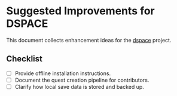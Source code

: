 # Suggested Improvements for DSPACE

This document collects enhancement ideas for the [dspace](https://github.com/democratizedspace/dspace) project.

## Checklist

- [ ] Provide offline installation instructions.
- [ ] Document the quest creation pipeline for contributors.
- [ ] Clarify how local save data is stored and backed up.

